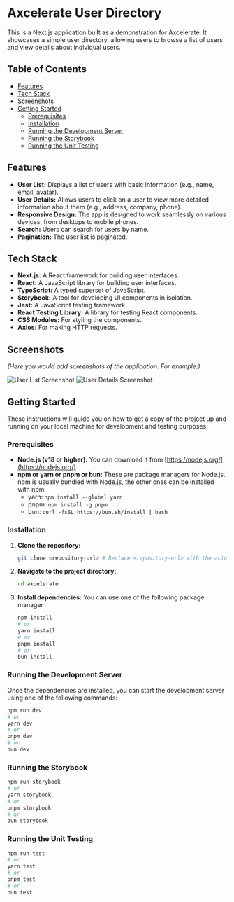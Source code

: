 # Axcelerate User Directory

This is a Next.js application built as a demonstration for Axcelerate. It showcases a simple user directory, allowing users to browse a list of users and view details about individual users.

## Table of Contents

- [Features](#features)
- [Tech Stack](#tech-stack)
- [Screenshots](#screenshots)
- [Getting Started](#getting-started)
  - [Prerequisites](#prerequisites)
  - [Installation](#installation)
  - [Running the Development Server](#running-the-development-server)
  - [Running the Storybook](#running-the-storybook)
  - [Running the Unit Testing](#running-the-unit-testing)


## Features

*   **User List:** Displays a list of users with basic information (e.g., name, email, avatar).
*   **User Details:** Allows users to click on a user to view more detailed information about them (e.g., address, company, phone).
*   **Responsive Design:** The app is designed to work seamlessly on various devices, from desktops to mobile phones.
* **Search:** Users can search for users by name.
* **Pagination:** The user list is paginated.

## Tech Stack

*   **Next.js:** A React framework for building user interfaces.
*   **React:** A JavaScript library for building user interfaces.
*   **TypeScript:** A typed superset of JavaScript.
*   **Storybook:** A tool for developing UI components in isolation.
*   **Jest:** A JavaScript testing framework.
*   **React Testing Library:** A library for testing React components.
* **CSS Modules:** For styling the components.
* **Axios:** For making HTTP requests.

## Screenshots

*(Here you would add screenshots of the application. For example:)*

![User List Screenshot](public/user-list-screenshot.png)
![User Details Screenshot](public/user-details-screenshot.png)

## Getting Started

These instructions will guide you on how to get a copy of the project up and running on your local machine for development and testing purposes.

### Prerequisites

*   **Node.js (v18 or higher):** You can download it from [https://nodejs.org/](https://nodejs.org/).
*   **npm or yarn or pnpm or bun:** These are package managers for Node.js. npm is usually bundled with Node.js, the other ones can be installed with npm.
    *   yarn: `npm install --global yarn`
    *   pnpm: `npm install -g pnpm`
    *   bun: `curl -fsSL https://bun.sh/install | bash`

### Installation

1.  **Clone the repository:**
    ```bash
    git clone <repository-url> # Replace <repository-url> with the actual repository URL
    ```

2.  **Navigate to the project directory:**
    ```bash
    cd axcelerate
    ```

3.  **Install dependencies:**
    You can use one of the following package manager
    ```bash
    npm install
    # or
    yarn install
    # or
    pnpm install
    # or
    bun install
    ```

### Running the Development Server

Once the dependencies are installed, you can start the development server using one of the following commands:

```bash
npm run dev
# or
yarn dev
# or
pnpm dev
# or
bun dev
```


### Running the Storybook

```bash
npm run storybook
# or
yarn storybook
# or
pnpm storybook
# or
bun storybook
```

### Running the Unit Testing

```bash
npm run test
# or
yarn test
# or
pnpm test
# or
bun test
```
